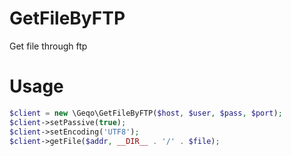 # GetFileByFTP
Get file through ftp
# Usage
```php
$client = new \Geqo\GetFileByFTP($host, $user, $pass, $port);
$client->setPassive(true);
$client->setEncoding('UTF8');
$client->getFile($addr, __DIR__ . '/' . $file);
```

